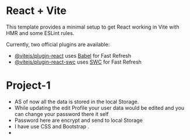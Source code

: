 # React + Vite

This template provides a minimal setup to get React working in Vite with HMR and some ESLint rules.

Currently, two official plugins are available:

- [@vitejs/plugin-react](https://github.com/vitejs/vite-plugin-react/blob/main/packages/plugin-react/README.md) uses [Babel](https://babeljs.io/) for Fast Refresh
- [@vitejs/plugin-react-swc](https://github.com/vitejs/vite-plugin-react-swc) uses [SWC](https://swc.rs/) for Fast Refresh
# Project-1


 - AS of now all the data is stored in the local Storage.
 - While updating the edit Profile your user data would be edited and you can change your password there it self 
 - Password here are encrypt and send to local Storage 
 - I have use CSS and Bootstrap .
 - 